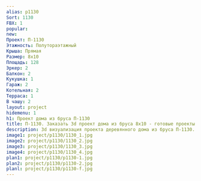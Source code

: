 ```yaml
---
alias: p1130
Sort: 1130
FBX: 1
popular: 
new: 
Проект: П-1130
Этажность: Полутораэтажный
Крыша: Прямая
Размер: 8х10
Площадь: 128
Эркер: 2
Балкон: 2
Кукушка: 1
Гараж: 2
Котельная: 2
Терраса: 1
В чашу: 2
layout: project
hidemenu: 1
h1: Проект дома из бруса П-1130
title: П-1130. Заказать 3d проект дома из бруса 8х10 - готовые проекты
description: 3d визуализация проекта деревянного дома из бруса П-1130. Площадь 128 м2, размер 8х10. Вы можете внести любые изменения в проект.
image1: project/p1130/1130_1.jpg
image2: project/p1130/1130_2.jpg
image3: project/p1130/1130_3.jpg
image4: project/p1130/1130_4.jpg
plan1: project/p1130/p1130-1.jpg
plan2: project/p1130/p1130-2.jpg
planl: project/p1130/p1130-f.jpg
---
```

